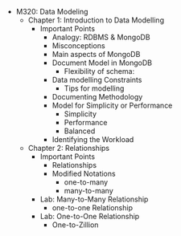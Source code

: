 - M320: Data Modeling
  * Chapter 1: Introduction to Data Modelling
    + Important Points
      - Analogy: RDBMS & MongoDB
      - Misconceptions
      - Main aspects of MongoDB
      - Document Model in MongoDB
        * Flexibility of schema:
      - Data modelling Constraints
        * Tips for modelling
      - Documenting Methodology
      - Model for Simplicity or Performance
        * Simplicity
        * Performance
        * Balanced
      - Identifying the Workload
  * Chapter 2: Relationships
    + Important Points
      - Relationships
      - Modified Notations
        * one-to-many
        * many-to-many
    + Lab: Many-to-Many Relationship
        * one-to-one Relationship
    + Lab: One-to-One Relationship
        * One-to-Zillion

